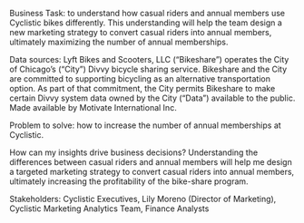 Business Task: to understand how casual riders and annual members use Cyclistic bikes differently. This understanding will help the team design a new marketing strategy to convert casual riders into annual members, ultimately maximizing the number of annual memberships.

Data sources: Lyft Bikes and Scooters, LLC (“Bikeshare”) operates the City of Chicago’s (“City”) Divvy bicycle sharing service. Bikeshare and the City are committed to supporting bicycling as an alternative transportation option. As part of that commitment, the City permits Bikeshare to make certain Divvy system data owned by the City (“Data”) available to the public. Made available by Motivate International Inc.

Problem to solve: how to increase the number of annual memberships at Cyclistic.

How can my insights drive business decisions? Understanding the differences between casual riders and annual members will help me design a targeted marketing strategy to convert casual riders into annual members, ultimately increasing the profitability of the bike-share program.

Stakeholders: Cyclistic Executives, Lily Moreno (Director of Marketing), Cyclistic Marketing Analytics Team, Finance Analysts
